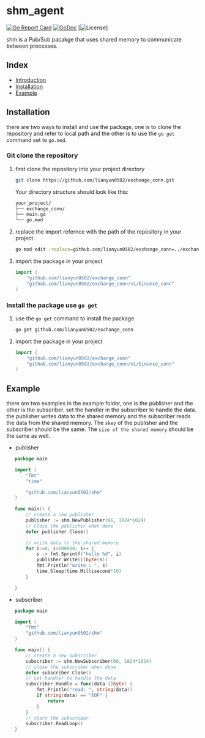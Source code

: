 # shm_agent

[![Go Report Card](https://goreportcard.com/badge/github.com/lianyun0502/shm)](https://goreportcard.com/report/github.com/lianyun0502/shm)
[![GoDoc](https://godoc.org/github.com/lianyun0502/shm?status.svg)](https://godoc.org/github.com/lianyun0502/shm)
[![License](https://img.shields.io/badge/License-Apache%202.0-blue.svg)]

shm is a Pub/Sub pacakge that uses shared memory to communicate between processes.

## Index
- [Introduction](#Introduction)
- [Installation](#Installation)
- [Example](#Example)

## Installation

there are two ways to install and use the package, one is to clone the repository and refer to local path and the other is to use the `go get` command set to `go.mod`.

### Git clone the repository

1. first clone the repository into your project directory

    ```bash
    git clone https://github.com/lianyun0502/exchange_conn.git
    ```

    Your directory structure should look like this:

    ```bash
    your_project/
    ├── exchange_conn/
    ├── main.go
    └── go.mod
    ```
    
2. replace the import refernce with the path of the repository in your project.

    ```bash
    go mod edit -replace=github.com/lianyun0502/exchange_conn=../exchange_conn
    ```

3. import the package in your project

    ```Go
    import (
        "github.com/lianyun0502/exchange_conn"
        "github.com/lianyun0502/exchange_conn/v1/binance_conn"
    )
    ```

### Install the package use `go get`

1. use the `go get` command to install the package

    ```bash
    go get github.com/lianyun0502/exchange_conn
    ```
2. import the package in your project

    ```Go
    import (
        "github.com/lianyun0502/exchange_conn"
        "github.com/lianyun0502/exchange_conn/v1/binance_conn"
    )
    ```

## Example

there are two examples in the example folder, one is the publisher and the other is the subscriber. set the handler in the subscriber to handle the data. the publisher writes data to the shared memory and the subscriber reads the data from the shared memory. The `skey` of the publisher and the subscriber should be the same. The `size of the shared memory` should be the same as well.

* publisher
 ```go
    package main

    import (
        "fmt"
        "time"

        "github.com/lianyun0502/shm"
    )

    func main() {
        // create a new publisher
        publisher := shm.NewPublisher(66, 1024*1024)
        // close the publisher when done
        defer publisher.Close()

        // write data to the shared memory
        for i:=0; i<100000; i++ {
            s := fmt.Sprintf("hello %d", i)
            publisher.Write([]byte(s))
            fmt.Println("write : ", s)
            time.Sleep(time.Millisecond*10)
        }

    }
```

* subscriber
 ```go
    package main

    import (
        "fmt"
        "github.com/lianyun0502/shm"
    )

    func main() {
        // create a new subscriber
        subscriber := shm.NewSubscriber(66, 1024*1024)
        // close the subscriber when done
        defer subscriber.Close()
        // set handler to handle the data
        subscriber.Handle = func(data []byte) {
            fmt.Println("read: ", string(data))
            if string(data) == "EOF" {
                return
            }
        }
        // start the subscriber
        subscriber.ReadLoop()
    }
```
 